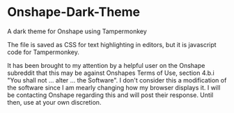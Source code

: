 # Onshape-Dark-Theme
A dark theme for Onshape using Tampermonkey

The file is saved as CSS for text highlighting in editors, but it is javascript code for Tampermonkey.

It has been brought to my attention by a helpful user on the Onshape subreddit that this may be against Onshapes Terms of Use, section 4.b.i "You shall not ... alter ... the Software". I don't consider this a modification of the software since I am mearly changing how my browser displays it. I will be contacting Onshape regarding this and will post their response.
Until then, use at your own discretion.
